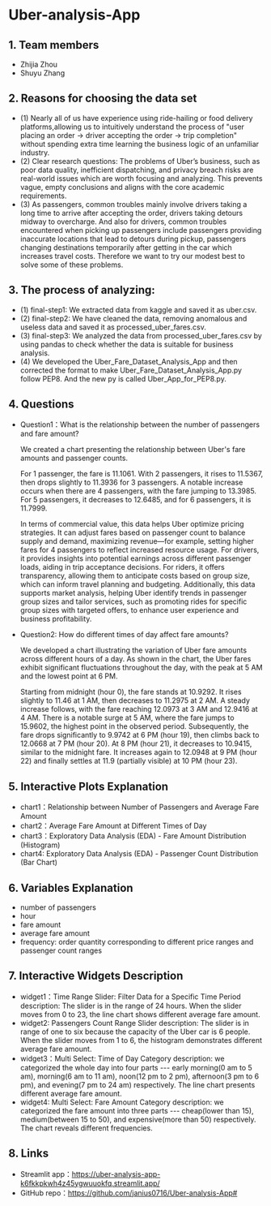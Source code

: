 # Uber-analysis-App
## 1. Team members
- Zhijia Zhou
- Shuyu Zhang

## 2. Reasons for choosing the data set
- (1) Nearly all of us have experience using ride-hailing or food delivery platforms,allowing us to intuitively understand the process of "user placing an order → driver accepting the order → trip completion" without spending extra time learning the business logic of an unfamiliar industry.
- (2) Clear research questions: The problems of Uber’s business, such as poor data quality, inefficient dispatching, and privacy breach risks are real-world issues which are worth focusing and analyzing. This prevents vague, empty conclusions and aligns with the core academic requirements.
- (3) As passengers, common troubles mainly involve drivers taking a long time to arrive after accepting the order, drivers taking detours midway to overcharge. And also for drivers, common troubles encountered when picking up passengers include passengers providing inaccurate locations that lead to detours during pickup, passengers changing destinations temporarily after getting in the car which increases travel costs. Therefore we want to try our modest best to solve some of these problems.

## 3. The process of analyzing:
- (1) final-step1: We extracted data from kaggle and saved it as uber.csv.
- (2) final-step2: We have cleaned the data, removing anomalous and useless data and saved it as processed_uber_fares.csv.
- (3) final-step3: We analyzed the data from processed_uber_fares.csv by using pandas to check whether the data is suitable for business analysis.
- (4) We developed the Uber_Fare_Dataset_Analysis_App and then corrected the format to make Uber_Fare_Dataset_Analysis_App.py follow PEP8. And the new py is called Uber_App_for_PEP8.py.

## 4. Questions
- Question1：What is the relationship between the number of passengers and fare amount?

  We created a chart presenting the relationship between Uber's fare amounts and passenger counts. 

  For 1 passenger, the fare is 11.1061. With 2 passengers, it rises to 11.5367, then drops slightly to 11.3936 for 3 passengers. A notable increase occurs when there are 4 passengers, with the fare jumping to 13.3985. For 5 passengers, it decreases to 12.6485, and for 6 passengers, it is 11.7999. 

  In terms of commercial value, this data helps Uber optimize pricing strategies. It can adjust fares based on passenger count to balance supply and demand, maximizing revenue—for example, setting higher fares for 4 passengers to reflect increased resource usage. For drivers, it provides insights into potential earnings across different passenger loads, aiding in trip acceptance decisions. For riders, it offers transparency, allowing them to anticipate costs based on group size, which can inform travel planning and budgeting. Additionally, this data supports market analysis, helping Uber identify trends in passenger group sizes and tailor services, such as promoting rides for specific group sizes with targeted offers, to enhance user experience and business profitability.

- Question2: How do different times of day affect fare amounts?

  We developed a chart illustrating the variation of Uber fare amounts across different hours of a day. As shown in the chart, the Uber fares exhibit significant fluctuations throughout the day, with the peak at 5 AM and the lowest point at 6 PM.

  Starting from midnight (hour 0), the fare stands at 10.9292. It rises slightly to 11.46 at 1 AM, then decreases to 11.2975 at 2 AM. A steady increase follows, with the fare reaching 12.0973 at 3 AM and 12.9416 at 4 AM. There is a notable surge at 5 AM, where the fare jumps to 15.9602, the highest point in the observed period.
  Subsequently, the fare drops significantly to 9.9742 at 6 PM (hour 19), then climbs back to 12.0668 at 7 PM (hour 20). At 8 PM (hour 21), it decreases to 10.9415, similar to the midnight fare. It increases again to 12.0948 at 9 PM (hour 22) and finally settles at 11.9 (partially visible) at 10 PM (hour 23).

## 5. Interactive Plots Explanation
- chart1：Relationship between Number of Passengers and Average Fare Amount
- chart2：Average Fare Amount at Different Times of Day
- chart3：Exploratory Data Analysis (EDA) - Fare Amount Distribution (Histogram)
- chart4: Exploratory Data Analysis (EDA) - Passenger Count Distribution (Bar Chart)

## 6. Variables Explanation
- number of passengers
- hour
- fare amount
- average fare amount
- frequency: order quantity corresponding to different price ranges and passenger count ranges

## 7. Interactive Widgets Description
- widget1：Time Range Slider: Filter Data for a Specific Time Period
  description: The slider is in the range of 24 hours. When the slider moves from 0 to 23, the line chart shows different average fare amount.
- widget2: Passengers Count Range Slider
  description: The slider is in range of one to six because the capacity of the Uber car is 6 people. When the slider moves from 1 to 6, the histogram demonstrates different average fare amount.
- widget3：Multi Select: Time of Day Category
  description: we categorized the whole day into four parts --- early morning(0 am to 5 am), morning(6 am to 11 am), noon(12 pm to 2 pm), afternoon(3 pm to 6 pm), and evening(7 pm to 24 am) respectively. The line chart presents different average fare amount.
- widget4: Multi Select: Fare Amount Category
  description: we categorized the fare amount into three parts --- cheap(lower than 15), medium(between 15 to 50), and expensive(more than 50) respectively. The chart reveals different frequencies.

## 8. Links
- Streamlit app：https://uber-analysis-app-k6fkkpkwh4z45ygwuuokfq.streamlit.app/
- GitHub repo：https://github.com/janius0716/Uber-analysis-App#

